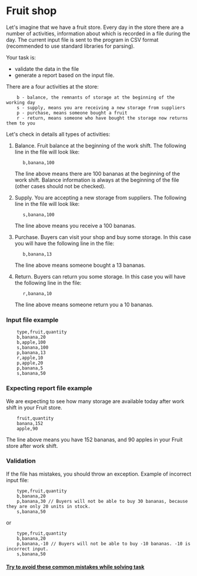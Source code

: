 # Fruit shop

Let's imagine that we have a fruit store. Every day in the store there are a number of activities, 
information about which is recorded in a file during the day.
The current input file is sent to the program in CSV format (recommended to use standard libraries for parsing).

Your task is:
- validate the data in the file
- generate a report based on the input file.

There are a four activities at the store:
```text
    b - balance, the remnants of storage at the beginning of the working day
    s - supply, means you are receiving a new storage from suppliers
    p - purchase, means someone bought a fruit
    r - return, means someone who have bought the storage now returns them to you
```

Let's check in details all types of activities:
1. Balance. Fruit balance at the beginning of the work shift. The following line in the file will look like:
    
    ```text
       b,banana,100  
    ```
   The line above means there are 100 bananas at the beginning of the work shift. 
   Balance information is always at the beginning of the file (other cases should not be checked).
1. Supply. You are accepting a new storage from suppliers. The following line in the file will look like:
    
    ```text
       s,banana,100     
    ```
   The line above means you receive a 100 bananas.
1. Purchase. Buyers can visit your shop and buy some storage. In this case you will have the following line in the file:
    
    ```text
       b,banana,13  
    ```
   The line above means someone bought a 13 bananas.
1. Return. Buyers can return you some storage. In this case you will have the following line in the file:
    
    ```text
       r,banana,10   
    ```
   The line above means someone return you a 10 bananas.

### Input file example
```text
    type,fruit,quantity
    b,banana,20
    b,apple,100
    s,banana,100
    p,banana,13
    r,apple,10 
    p,apple,20 
    p,banana,5 
    s,banana,50
```

### Expecting report file example
We are expecting to see how many storage are available today after work shift in your Fruit store. 
```text
    fruit,quantity
    banana,152
    apple,90
```
The line above means you have 152 bananas, and 90 apples in your Fruit store after work shift. 


### Validation
If the file has mistakes, you should throw an exception. Example of incorrect input file:
```text
    type,fruit,quantity
    b,banana,20
    p,banana,30 // Buyers will not be able to buy 30 bananas, because they are only 20 units in stock.
    s,banana,50 
```
or
```text
    type,fruit,quantity
    b,banana,20
    p,banana,-10 // Buyers will not be able to buy -10 bananas. -10 is incorrect input.
    s,banana,50 
```

#### [Try to avoid these common mistakes while solving task](https://mate-academy.github.io/jv-program-common-mistakes/java-core/solid/fruit-shop)
